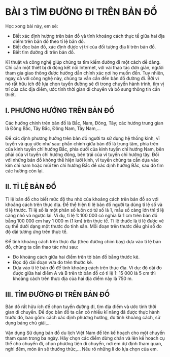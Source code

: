 # BÀI 3 TÌM ĐƯỜNG ĐI TRÊN BẢN ĐỒ

Học xong bài này, em sẽ:
- Biết xác định hướng trên bản đồ và tính khoảng cách thực tế giữa hai địa điểm trên bản đồ theo tỉ lệ bản đồ.
- Biết đọc bản đồ, xác định được vị trí của đối tượng địa lí trên bản đồ.
- Biết tìm đường đi trên bản đồ.

Kĩ thuật và công nghệ giúp chúng ta tìm kiếm đường đi một cách dễ dàng. Chỉ cần một thiết bị di động kết nối Internet, với vài thao tác đơn giản, người tham gia giao thông được hướng dẫn chính xác nơi họ muốn đến. Tuy nhiên, ngay cả với công nghệ này, chúng ta vẫn cần đến bản đồ đường đi. Bởi vì nó rất hữu ích để lựa chọn tuyến đường sẽ đi trong chuyến hành trình, tìm vị trí của các địa điểm, ước tính thời gian di chuyển và bổ sung thông tin cần thiết.

## I. PHƯƠNG HƯỚNG TRÊN BẢN ĐỒ

Các hướng chính trên bản đồ là Bắc, Nam, Đông, Tây; các hướng trung gian là Đông Bắc, Tây Bắc, Đông Nam, Tây Nam,...

Để xác định phương hướng trên bản đồ người ta sử dụng hệ thống kinh, vĩ tuyến và quy ước như sau: phần chính giữa bản đồ là trung tâm, phía trên của kinh tuyến chỉ hướng Bắc, phía dưới của kinh tuyến chỉ hướng Nam, bên phải của vĩ tuyến chỉ hướng đông, bên trái của vĩ tuyến chỉ hướng tây. Đối với những bản đồ không thể hiện lưới kinh, vĩ tuyến chúng ta cần dựa vào kim chỉ nam hoặc mũi tên chỉ hướng Bắc để xác định hướng Bắc, sau đó tìm các hướng còn lại.

## II. TỈ LỆ BẢN ĐỒ

Tỉ lệ bản đồ cho biết mức độ thu nhỏ của khoảng cách trên bản đồ so với khoảng cách trên thực địa. Để thể hiện tỉ lệ bản đồ người ta dùng tỉ lệ số và tỉ lệ thước. Tỉ lệ số là một phân số luôn có tử số là 1, mẫu số càng lớn thì tỉ lệ càng nhỏ và ngược lại. Ví dụ, tỉ lệ 1: 100 000 có nghĩa là 1 cm trên bản đồ bằng 100 000 cm hay 1 000 m (1 km) trên thực tế. Tỉ lệ thước là tỉ lệ được vẽ cụ thể dưới dạng một thước đo tính sẵn. Mỗi đoạn trên thước đều ghi số đo độ dài tương ứng trên thực tế.

Để tính khoảng cách trên thực địa (theo đường chim bay) dựa vào tỉ lệ bản đồ, chúng ta cần thao tác như sau:
- Đo khoảng cách giữa hai điểm trên tờ bản đồ bằng thước kẻ.
- Đọc độ dài đoạn vừa đo trên thước kẻ.
- Dựa vào tỉ lệ bản đồ để tính khoảng cách trên thực địa.
Ví dụ: độ dài đo được giữa hai điểm A và B trên tờ bản đồ có tỉ lệ 1: 15 000 là 5 cm thì khoảng cách trên thực địa của hai địa điểm này là 750 m.

## III. TÌM ĐƯỜNG ĐI TRÊN BẢN ĐỒ

Bản đồ rất hữu ích để chọn tuyến đường đi, tìm địa điểm và ước tính thời gian di chuyển. Để đọc bản đồ ta cần có nhiều kĩ năng đã được thực hành trước đó, bao gồm: cách xác định phương hướng, đo tính khoảng cách, sử dụng bảng chú giải,...

Vận dụng
Sử dụng bản đồ du lịch Việt Nam để lên kế hoạch cho một chuyến tham quan trong ba ngày. Hãy chọn các điểm dừng chân và lên kế hoạch cụ thể cho chuyến đi, chọn phương tiện di chuyển, nơi em dự định tham quan, nghỉ đêm, món ăn sẽ thưởng thức,... Nêu rõ những lí do lựa chọn của em.
